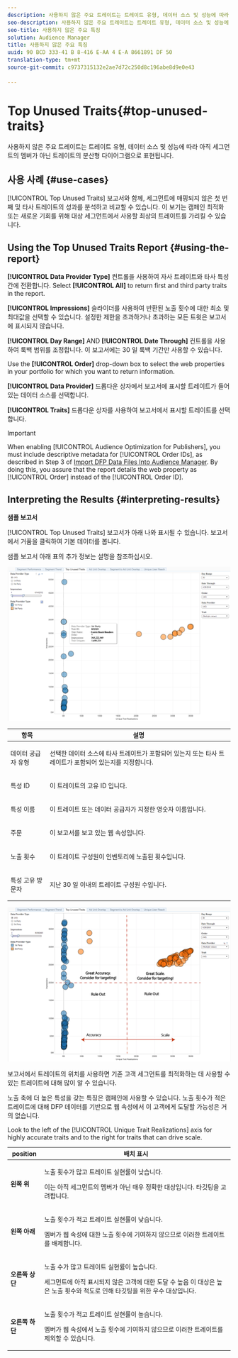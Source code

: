 ```yaml
---
description: 사용하지 않은 주요 트레이트는 트레이트 유형, 데이터 소스 및 성능에 따라 아직 세그먼트의 멤버가 아닌 트레이트의 분산형 다이어그램으로 표현됩니다.
seo-description: 사용하지 않은 주요 트레이트는 트레이트 유형, 데이터 소스 및 성능에 따라 아직 세그먼트의 멤버가 아닌 트레이트의 분산형 다이어그램으로 표현됩니다.
seo-title: 사용하지 않은 주요 특징
solution: Audience Manager
title: 사용하지 않은 주요 특징
uuid: 90 BCD 333-41 B 8-416 E-AA 4 E-A 8661891 DF 50
translation-type: tm+mt
source-git-commit: c9737315132e2ae7d72c250d8c196abe8d9e0e43

---
```



# Top Unused Traits{#top-unused-traits}

사용하지 않은 주요 트레이트는 트레이트 유형, 데이터 소스 및 성능에 따라 아직 세그먼트의 멤버가 아닌 트레이트의 분산형 다이어그램으로 표현됩니다.

## 사용 사례 {#use-cases}

[!UICONTROL Top Unused Traits] 보고서와 함께, 세그먼트에 매핑되지 않은 첫 번째 및 타사 트레이트의 성과를 분석하고 비교할 수 있습니다. 이 보기는 캠페인 최적화 또는 새로운 기회를 위해 대상 세그먼트에서 사용할 최상의 트레이트를 가리킬 수 있습니다.

## Using the Top Unused Traits Report {#using-the-report}

**[!UICONTROL Data Provider Type]** 컨트롤을 사용하여 자사 트레이트와 타사 특성 간에 전환합니다. Select **[!UICONTROL All]** to return first and third party traits in the report.

**[!UICONTROL Impressions]** 슬라이더를 사용하여 반환된 노출 횟수에 대한 최소 및 최대값을 선택할 수 있습니다. 설정한 제한을 초과하거나 초과하는 모든 트윗은 보고서에 표시되지 않습니다.

**[!UICONTROL Day Range]** AND **[!UICONTROL Date Through]** 컨트롤을 사용하여 룩백 범위를 조정합니다. 이 보고서에는 30 일 룩백 기간만 사용할 수 있습니다.

Use the **[!UICONTROL Order]** drop-down box to select the web properties in your portfolio for which you want to return information.

**[!UICONTROL Data Provider]** 드롭다운 상자에서 보고서에 표시할 트레이트가 들어 있는 데이터 소스를 선택합니다.

**[!UICONTROL Traits]** 드롭다운 상자를 사용하여 보고서에서 표시할 트레이트를 선택합니다.

>[!IMPORTANT]
>
>When enabling [!UICONTROL Audience Optimization for Publishers], you must include descriptive metadata for [!UICONTROL Order IDs], as described in Step 3 of [Import DFP Data Files Into Audience Manager](../../../reporting/audience-optimization-reports/aor-publishers/import-dfp.md). By doing this, you assure that the report details the web property as [!UICONTROL Order] instead of the [!UICONTROL Order ID].

## Interpreting the Results {#interpreting-results}

**샘플 보고서**

[!UICONTROL Top Unused Traits] 보고서가 아래 나와 표시될 수 있습니다. 보고서에서 거품을 클릭하여 기본 데이터를 봅니다.

샘플 보고서 아래 표의 추가 정보는 설명을 참조하십시오.

![](assets/publisher_unused_traits.png)

<table id="table_AFE2540583C34835B04584693ADFD26A"> 
 <thead> 
  <tr> 
   <th colname="col1" class="entry"> 항목 </th> 
   <th colname="col2" class="entry"> 설명 </th> 
  </tr>
 </thead>
 <tbody> 
  <tr> 
   <td colname="col1"> <p><span class="wintitle"> 데이터 공급자 유형</span> </p> </td> 
   <td colname="col2"> <p>선택한 데이터 소스에 타사 트레이트가 포함되어 있는지 또는 타사 트레이트가 포함되어 있는지를 지정합니다. </p> </td> 
  </tr> 
  <tr> 
   <td colname="col1"> <p><span class="wintitle"> 특성 ID</span> </p> </td> 
   <td colname="col2"> <p>이 트레이트의 고유 ID 입니다. </p> </td> 
  </tr> 
  <tr> 
   <td colname="col1"> <p><span class="wintitle"> 특성 이름</span> </p> </td> 
   <td colname="col2"> <p>이 트레이트 또는 데이터 공급자가 지정한 영숫자 이름입니다. </p> </td> 
  </tr> 
  <tr> 
   <td colname="col1"> <p><span class="wintitle"> 주문</span> </p> </td> 
   <td colname="col2"> <p>이 보고서를 보고 있는 웹 속성입니다. </p> </td> 
  </tr> 
  <tr> 
   <td colname="col1"> <p><span class="wintitle"> 노출 횟수</span> </p> </td> 
   <td colname="col2"> <p>이 트레이트 구성원이 인벤토리에 노출된 횟수입니다. </p> </td> 
  </tr> 
  <tr> 
   <td colname="col1"> <p><span class="wintitle"> 특성 고유 방문자</span> </p> </td> 
   <td colname="col2"> <p>지난 30 일 이내의 트레이트 구성원 수입니다. </p> </td> 
  </tr> 
 </tbody> 
</table>

![](assets/publisher_unused_traits_final.png)

보고서에서 트레이트의 위치를 사용하면 기존 고객 세그먼트를 최적화하는 데 사용할 수 있는 트레이트에 대해 많이 알 수 있습니다.

노출 축에 더 높은 특성을 갖는 특징은 캠페인에 사용할 수 있습니다. 노출 횟수가 적은 트레이트에 대해 DFP 데이터를 기반으로 웹 속성에서 이 고객에게 도달할 가능성은 거의 없습니다.

Look to the left of the [!UICONTROL Unique Trait Realizations] axis for highly accurate traits and to the right for traits that can drive scale.

<table id="table_A29253B30DFA4CD7B3B7C320DE0BDEA4"> 
 <thead> 
  <tr> 
   <th colname="col1" class="entry"> position </th> 
   <th colname="col2" class="entry"> 배치 표시 </th> 
  </tr> 
 </thead>
 <tbody> 
  <tr> 
   <td colname="col1"> <p> <b>왼쪽 위</b> </p> </td> 
   <td colname="col2"> <p>노출 횟수가 많고 트레이트 실현률이 낮습니다. </p> <p>이는 아직 세그먼트의 멤버가 아닌 매우 정확한 대상입니다. 타깃팅을 고려합니다. </p> </td> 
  </tr> 
  <tr> 
   <td colname="col1"> <p> <b>왼쪽 아래</b> </p> </td> 
   <td colname="col2"> <p>노출 횟수가 적고 트레이트 실현률이 낮습니다. </p> <p> 멤버가 웹 속성에 대한 노출 횟수에 기여하지 않으므로 이러한 트레이트를 배제합니다. </p> </td> 
  </tr> 
  <tr> 
   <td colname="col1"> <p> <b>오른쪽 상단</b> </p> </td> 
   <td colname="col2"> <p>노출 수가 많고 트레이트 실현률이 높습니다. </p> <p>세그먼트에 아직 표시되지 않은 고객에 대한 도달 수 높음 이 대상은 높은 노출 횟수와 척도로 인해 타깃팅을 위한 우수 대상입니다. </p> </td> 
  </tr> 
  <tr> 
   <td colname="col1"> <p> <b>오른쪽 하단</b> </p> </td> 
   <td colname="col2"> <p>노출 횟수가 적고 트레이트 실현률이 높습니다. </p> <p> 멤버가 웹 속성에서 노출 횟수에 기여하지 않으므로 이러한 트레이트를 제외할 수 있습니다. </p> </td> 
  </tr> 
 </tbody> 
</table>
